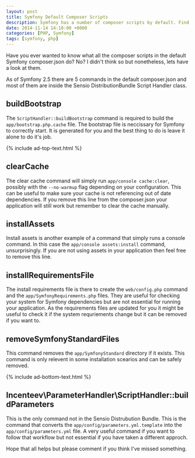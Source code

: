 ```yaml
---
layout: post
title: Symfony Default Composer Scripts
description: Symfony has a number of composer scripts by default. Find out what they do
date: 2014-11-14 14:10:00 +0000
categories: [PHP, Symfony]
tags: [symfony, php]
---
```


Have you ever wanted to know what all the composer scripts in the default Symfony composer.json do? No? I didn't think so but nonetheless, lets have a look at them.

As of Symfony 2.5 there are 5 commands in the default composer.json and most of them are inside the Sensio DistributionBundle Script Handler class. 

## buildBootstrap

The `ScriptHandler::buildBootstrap` command is required to build the `app/bootstrap.php.cache` file. The bootstrap file is neccissary for Symfony to correctly start. It is generated for you and the best thing to do is leave it alone to do it's job.

{% include ad-top-text.html %}

## clearCache

The clear cache command will simply run `app/console cache:clear`, possibly with the `--no-warmup` flag depending on your configuration. This can be useful to make sure your cache is not referencing out of date dependencies. If you remove this line from the composer.json your application will still work but remember to clear the cache manually.

## installAssets

Install assets is another example of a command that simply runs a console command. In this case the `app/console assets:install` command, unsurprisingly. If you are not using assets in your application then feel free to remove this line.

## installRequirementsFile

The install requirements file is there to create the `web/config.php` command and the `app/SymfonyRequirements.php` files. They are useful for checking your system for Symfony dependencies but are not essential for running your application. As the requirements files are updated for you it might be useful to check it if the system requriements change but it can be removed if you want to.

## removeSymfonyStandardFiles

This command removes the `app/SymfonyStandard` directory if it exists. This command is only relevent in some installation scearios and can be safely removed.

{% include ad-bottom-text.html %}

## Incenteev\\ParameterHandler\\ScriptHandler::buildParameters

This is the only command not in the Sensio Distrubution Bundle. This is the command that converts the `app/config/parameters.yml.template` into the `app/config/parameters.yml` file. A very useful command if you want to follow that workflow but not essential if you have taken a different approch.

Hope that all helps but please comment if you think I've missed something.
